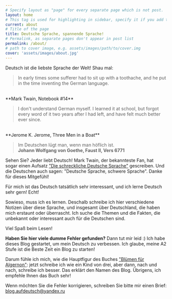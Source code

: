 ```yaml
---
# Specify layout as "page" for every separate page which is not post.
layout: home
# This tag is used for highlighting in sidebar, specify it if you add this page to sidebar in _includes/navigation.html
current: about
# Title of the page
title: Deutsche Sprache, spannende Sprache!
# Permalink, as separate pages don't appear in post list
permalink: /about/
# path to cover image, e.g. assets/images/path/to/cover.img
cover: 'assets/images/about.jpg'
---
```

Deutsch ist die liebste Sprache der Welt! Shau mal:

> In early times some sufferer had to sit up with a toothache, and he put in the time inventing the German language.
<br>
**Mark Twain, Notebook #14**

> I don't understand German myself. I learned it at school, but forgot every word of it two years after I had left, and have felt much better ever since. 
<br>
**Jerome K. Jerome, Three Men in a Boat**

> Im Deutschen lügt man, wenn man höflich ist.
> <br>
>**Johann Wolfgang von Goethe, Faust II, Vers 6771**

Sehen Sie? Jeder liebt Deutsch! Mark Twain, der bekannteste Fan, hat sogar einen Aufsatz ["Die schreckliche Deutsche Sprache"][essay] gescreiben.
Und die Deutschen auch sagen: "Deutsche Sprache, schwere Sprache". Danke für dieses Mitgefühl! 

Für mich ist das Deutsch tatsätlich sehr interessant, und ich lerne Deutsch sehr gern! Echt!

Sowieso, muss ich es lernen.
Deschalb schreibe ich hier verschiedene Notizen über 
diese Sprache, und insgesamt über Deutschland, die haben mich erstaunt oder überrascht.
Ich suche die Themen und die Fakten, die unbekannt oder interessant auch für die Deutschen sind.

Viel Spaß beim Lesen!

**Haben Sie hier viele dumme Fehler gefunden?**
Dann tut mir leid :) Ich habe dieses Blog gestartet, um mein Deutsch zu verbessen. Ich glaube, meine A2 Stufe ist die Beste Zeit ein Blog zu starten!

Darum fühle ich mich, wie die Hauptfigur des Buches ["Blümen für Algernon"][blumen]:
jetzt schreibe ich wie ein Kind von drei, aber dann, nach und nach, schreibe ich besser. Das erklärt den Namen des Blog. Übrigens, ich empfehle Ihnen das Buch sehr!

Wenn möchten Sie die Fehler korrigieren, schreiben Sie bitte mir einen Brief:
<blog.aufdeutsch@yandex.ru>

[blumen]: http://www.amazon.de/dp/3608960295
[essay]: https://en.wikisource.org/wiki/A_Tramp_Abroad/Appendix_D
